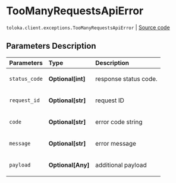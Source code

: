 # TooManyRequestsApiError
`toloka.client.exceptions.TooManyRequestsApiError` | [Source code](https://github.com/Toloka/toloka-kit/blob/v0.1.26/src/client/exceptions.py#L118)

## Parameters Description

| Parameters | Type | Description |
| :----------| :----| :-----------|
`status_code`|**Optional\[int\]**|<p>response status code.</p>
`request_id`|**Optional\[str\]**|<p>request ID</p>
`code`|**Optional\[str\]**|<p>error code string</p>
`message`|**Optional\[str\]**|<p>error message</p>
`payload`|**Optional\[Any\]**|<p>additional payload</p>
